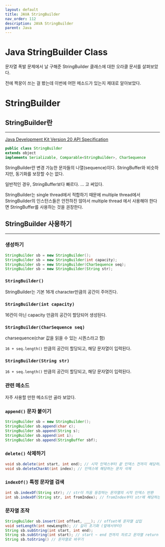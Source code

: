 ```yaml
---
layout: default
title: JAVA StringBuilder
nav_order: 112
description: JAVA StringBuilder
parent: Java
---
```


# Java StringBuilder Class

문자열 폭발 문제에서 날 구해준 StringBuilder 클래스에 대한 오라클 문서를 살펴보았다.

전에 짝꿍이 쓰는 걸 봤는데 이번에 어떤 메소드가 있는지 제대로 알아보았다.

# StringBuilder

## StringBuilder란

---

[Java Development Kit Version 20 API Specification](https://docs.oracle.com/en/java/javase/20/docs/api/java.base/java/lang/StringBuilder.html)

```java
public class StringBuilder
extends object
implements Serializable, Comparable<StringBuilder>, CharSequence
```

StringBuilder란 변경 가능한 문자들의 나열(sequence)이다. StringBuffer와 비슷하지만, 동기화를 보장할 수는 없다.

일반적인 경우, StringBuffer보다 빠르다. … 고 써있다.

StringBuilder는 single thread에서 적합하기 때문에 multiple thread에서 StringBuilder의 인스턴스들은 안전하진 않아서 multiple thread 에서 사용해야 한다면 StringBuffer를 사용하는 것을 권장한다.

## StringBuilder 사용하기

---

### 생성하기

```java
StringBuilder sb = new StringBuilder();
StringBuilder sb = new StringBuilder(int capacity);
StringBuilder sb = new StringBuilder(CharSequence seq);
StringBuilder sb = new StringBuilder(String str);
```

### `StringBuilder()`

StringBuilder는 기본 16개 character만큼의 공간이 주어진다.

### `StringBuilder(int capacity)`

16칸이 아닌 capacity 만큼의 공간이 할당되어 생성된다.

### `StringBuilder(CharSequence seq)`

charsequence(char 값을 읽을 수 있는 시퀀스라고 함)

`16 + seq.length()` 만큼의 공간이 할당되고, 해당 문자열이 입력된다.

### `StringBuilder(String str)`

`16 + seq.length()` 만큼의 공간이 할당되고, 해당 문자열이 입력된다.

### 관련 메소드

자주 사용할 만한 메소드만 골라 보았다.

### `append()` 문자 붙이기

```java
StringBuilder sb = new StringBuilder();
StringBuilder sb.append(char c);
StringBuilder sb.append(String s);
StringBuilder sb.append(int i);
StringBuilder sb.append(StringBuffer sbf);
```

### `delete()` 삭제하기

```java
void sb.delete(int start, int end); // 시작 인덱스부터 끝 인덱스 전까지 해당하는 문자 삭제
void sb.deleteCharAt(int index); // 인덱스에 해당하는 문자 삭제
```

### `indexOf()` 특정 문자열 검색

```java
int sb.indexOf(String str); // str이 처음 등장하는 문자열의 시작 인덱스 반환
int sb.indexOf(String str, int fromIndex); // fromIndex부터 str에 해당하는 문자열이 시작되는 인덱스 반환
```

### 문자열 조작

```java
StringBuilder sb.insert(int offset, ___); // offset에 문자열 삽입
void setLength(int newLength); // 길이 초기화 (앞에서부터)
String sb.subString(int start, int end);
String sb.subString(int start); // start ~ end 전까지 자르고 문자열 return
String sb.toString() // 문자열로 바꾸기
```
